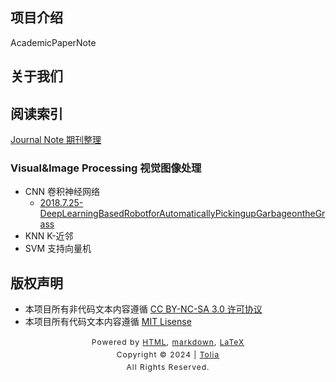 ## 项目介绍

AcademicPaperNote

## 关于我们


## 阅读索引

[Journal Note 期刊整理](./JournalNote.md)

### Visual&Image Processing 视觉图像处理

- CNN 卷积神经网络
  - [2018.7.25-DeepLearningBasedRobotforAutomaticallyPickingupGarbageontheGrass](./Visual&ImageProcessing/CNN/2018.7.25-DeepLearningBasedRobotforAutomaticallyPickingupGarbageontheGrass.md)
- KNN K-近邻
- SVM 支持向量机

## 版权声明
- 本项目所有非代码文本内容遵循 [CC BY-NC-SA 3.0 许可协议](https://creativecommons.org/licenses/by-nc-sa/3.0/deed.zh)
- 本项目所有代码文本内容遵循 [MIT Lisense](LICENSE)

<style type="text/css">
    #footer {
        position: relative;
        margin: 0 auto;
        line-height: 20px;
        text-align: center;
        font-size: 12px;
        letter-spacing: 1px;
    }
 
    .content {
        height: 1800px;
        width: 100%;
        text-align: center;
    }
</style>

<div id="footer">
    Powered by
    <a href="https://html5up.net">HTML</a>, 
    <a href="https://markdown.com.cn/">markdown</a>, 
    <a href="https://www.latex-project.org/">LaTeX</a>
    <br>
    Copyright © 2024 | 
    <a href="https://tolia-gh.github.io">Tolia</a>
    <br>
    All Rights Reserved.
    <br>
</div>